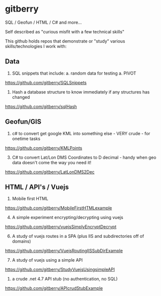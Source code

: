 # gitberry 

SQL / Geofun / HTML / C# and more...

Self described as "curious misfit with a few technical skills"

This github holds repos that demonstrate or "study" various skills/technologies I work with:

## Data ##

1. SQL snippets that include:
 a. random data for testing
 a. PIVOT

https://github.com/gitberry/SQLSnippets 

1. Hash a database structure to know immediately if any structures has changed

https://github.com/gitberry/sqlHash

## Geofun/GIS ##

1. c# to convert get google KML into something else - VERY crude - for onetime tasks

https://github.com/gitberry/KMLPoints

3. C# to convert Lat/Lon DMS Coordinates to D decimal - handy when geo data doesn't come the way you need it!

https://github.com/gitberry/LatLonDMS2Dec

## HTML / API's / Vuejs ##

1. Mobile first HTML

https://github.com/gitberry/MobileFirstHTMLexample

4. A simple experiment encrypting/decrypting using vuejs

https://github.com/gitberry/vuejsSimplyEncryptDecrypt

6. A study of vuejs routes in a SPA (plus IIS and subdirectories off of domains)

https://github.com/gitberry/VuejsRoutingIISSubDirExample

7. A study of vuejs using a simple API

https://github.com/gitberry/StudyVuejsUsingsimpleAPI

1. a crude .net 4.7 API stub (no authentication, no SQL)

https://github.com/gitberry/APIcrudStubExample
